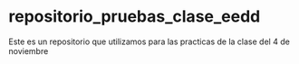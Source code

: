 # repositorio_pruebas_clase_eedd
Este es un repositorio que utilizamos para las practicas de la clase del 4 de noviembre
